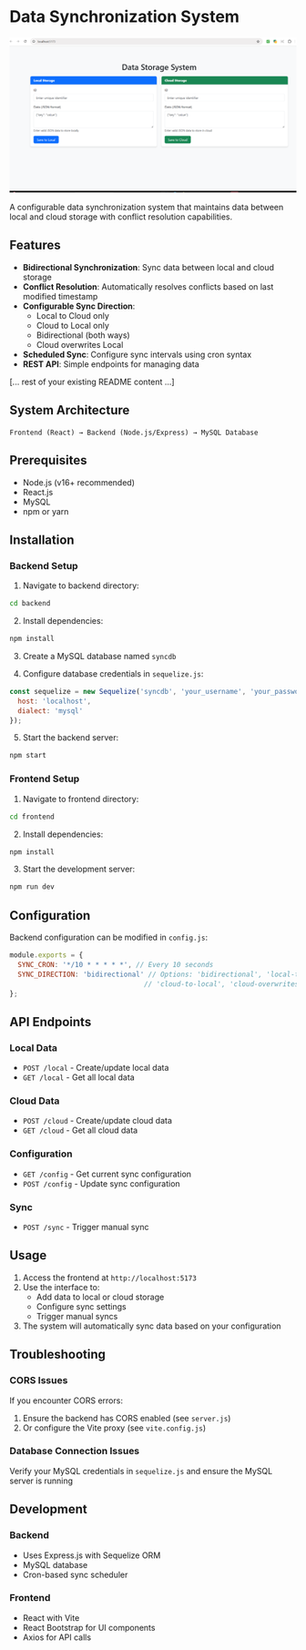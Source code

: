 # Data Synchronization System

![Data Storage System Interface](./frontend/src/assets/img.png)

A configurable data synchronization system that maintains data between local and cloud storage with conflict resolution capabilities.

## Features

- **Bidirectional Synchronization**: Sync data between local and cloud storage
- **Conflict Resolution**: Automatically resolves conflicts based on last modified timestamp
- **Configurable Sync Direction**:
  - Local to Cloud only
  - Cloud to Local only
  - Bidirectional (both ways)
  - Cloud overwrites Local
- **Scheduled Sync**: Configure sync intervals using cron syntax
- **REST API**: Simple endpoints for managing data

[... rest of your existing README content ...]

## System Architecture

```
Frontend (React) → Backend (Node.js/Express) → MySQL Database
```

## Prerequisites

- Node.js (v16+ recommended)
- React.js
- MySQL
- npm or yarn

## Installation

### Backend Setup

1. Navigate to backend directory:
```bash
cd backend
```

2. Install dependencies:
```bash
npm install
```

3. Create a MySQL database named `syncdb`

4. Configure database credentials in `sequelize.js`:
```javascript
const sequelize = new Sequelize('syncdb', 'your_username', 'your_password', {
  host: 'localhost',
  dialect: 'mysql'
});
```

5. Start the backend server:
```bash
npm start
```

### Frontend Setup

1. Navigate to frontend directory:
```bash
cd frontend
```

2. Install dependencies:
```bash
npm install
```

3. Start the development server:
```bash
npm run dev
```

## Configuration

Backend configuration can be modified in `config.js`:

```javascript
module.exports = {
  SYNC_CRON: '*/10 * * * * *', // Every 10 seconds
  SYNC_DIRECTION: 'bidirectional' // Options: 'bidirectional', 'local-to-cloud', 
                                 // 'cloud-to-local', 'cloud-overwrites-local'
};
```

## API Endpoints

### Local Data
- `POST /local` - Create/update local data
- `GET /local` - Get all local data

### Cloud Data
- `POST /cloud` - Create/update cloud data
- `GET /cloud` - Get all cloud data

### Configuration
- `GET /config` - Get current sync configuration
- `POST /config` - Update sync configuration

### Sync
- `POST /sync` - Trigger manual sync

## Usage

1. Access the frontend at `http://localhost:5173`
2. Use the interface to:
   - Add data to local or cloud storage
   - Configure sync settings
   - Trigger manual syncs
3. The system will automatically sync data based on your configuration

## Troubleshooting

### CORS Issues
If you encounter CORS errors:
1. Ensure the backend has CORS enabled (see `server.js`)
2. Or configure the Vite proxy (see `vite.config.js`)

### Database Connection Issues
Verify your MySQL credentials in `sequelize.js` and ensure the MySQL server is running

## Development

### Backend
- Uses Express.js with Sequelize ORM
- MySQL database
- Cron-based sync scheduler

### Frontend
- React with Vite
- React Bootstrap for UI components
- Axios for API calls


